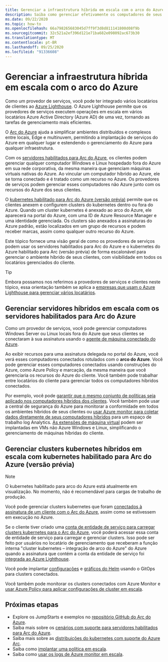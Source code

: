 ```yaml
---
title: Gerenciar a infraestrutura híbrida em escala com o arco do Azure
description: Saiba como gerenciar efetivamente os computadores de seus clientes e clusters kubernetes fora do Azure.
ms.date: 09/22/2020
ms.topic: how-to
ms.openlocfilehash: 66a798265683045d7ff9f3d8d811141800d08f9b
ms.sourcegitcommit: 32c521a2ef396d121e71ba682e098092ac673b30
ms.translationtype: MT
ms.contentlocale: pt-BR
ms.lasthandoff: 09/25/2020
ms.locfileid: "91336608"
---
```

# <a name="manage-hybrid-infrastructure-at-scale-with-azure-arc"></a>Gerenciar a infraestrutura híbrida em escala com o arco do Azure

Como um provedor de serviços, você pode ter integrado vários locatários de clientes ao [Azure Lighthouse](../overview.md). O Azure Lighthouse permite que os provedores de serviços executem operações em escala em vários locatários Azure Active Directory (Azure AD) de uma vez, tornando as tarefas de gerenciamento mais eficientes.

O [Arc do Azure](../../azure-arc/overview.md) ajuda a simplificar ambientes distribuídos e complexos entre locais, Edge e multinuvem, permitindo a implantação de serviços do Azure em qualquer lugar e estendendo o gerenciamento do Azure para qualquer infraestrutura.

Com os [servidores habilitados para Arc do Azure](../../azure-arc/servers/overview.md), os clientes podem gerenciar qualquer computador Windows e Linux hospedado fora do Azure em sua rede corporativa, da mesma maneira que gerenciam máquinas virtuais nativas do Azure. Ao vincular um computador híbrido ao Azure, ele se torna conectado e é tratado como um recurso no Azure. Os provedores de serviços podem gerenciar esses computadores não Azure junto com os recursos do Azure dos seus clientes.

O [kubernetes habilitado para Arc do Azure (versão prévia)](../../azure-arc/kubernetes/overview.md) permite que os clientes anexem e configurem clusters do kubernetes dentro ou fora do Azure. Quando um cluster kubernetes é anexado ao arco do Azure, ele aparecerá na portal do Azure, com uma ID de Azure Resource Manager e uma identidade gerenciada. Os clusters são anexados a assinaturas do Azure padrão, estão localizados em um grupo de recursos e podem receber marcas, assim como qualquer outro recurso do Azure.

Este tópico fornece uma visão geral de como os provedores de serviços podem usar os servidores habilitados para Arc do Azure e o kubernetes do Azure habilitado para Arc (versão prévia) de forma escalonável para gerenciar o ambiente híbrido de seus clientes, com visibilidade em todos os locatários gerenciados do cliente.

> [!TIP]
> Embora possamos nos referimos a provedores de serviços e clientes neste tópico, essa orientação também se aplica a [empresas que usam o Azure Lighthouse para gerenciar vários locatários](../concepts/enterprise.md).

## <a name="manage-hybrid-servers-at-scale-with-azure-arc-enabled-servers"></a>Gerenciar servidores híbridos em escala com os servidores habilitados para Arc do Azure

Como um provedor de serviços, você pode gerenciar computadores Windows Server ou Linux locais fora do Azure que seus clientes se conectaram à sua assinatura usando o [agente de máquina conectado do Azure](../../azure-arc/servers/agent-overview.md).

Ao exibir recursos para uma assinatura delegada no portal do Azure, você verá esses computadores conectados rotulados com o **arco do Azure**. Você pode gerenciar esses computadores conectados usando construções do Azure, como Azure Policy e marcação, da mesma maneira que você gerenciaria os recursos do Azure do cliente. Você também pode trabalhar entre locatários do cliente para gerenciar todos os computadores híbridos conectados.

Por exemplo, você pode [garantir que o mesmo conjunto de políticas seja aplicado nos computadores híbridos dos clientes](../../azure-arc/servers/learn/tutorial-assign-policy-portal.md). Você também pode usar a central de segurança do Azure para monitorar a conformidade em todos os ambientes híbridos de seus clientes ou [usar Azure monitor para coletar dados diretamente de seus computadores híbridos](../../azure-arc/servers/learn/tutorial-enable-vm-insights.md) para um espaço de trabalho log Analytics. [As extensões de máquina virtual](../../azure-arc/servers/manage-vm-extensions.md) podem ser implantadas em VMs não Azure Windows e Linux, simplificando o gerenciamento de máquinas híbridas do cliente.

## <a name="manage-hybrid-kubernetes-clusters-at-scale-with-azure-arc-enabled-kubernetes-preview"></a>Gerenciar clusters kubernetes híbridos em escala com kubernetes habilitado para Arc do Azure (versão prévia)

> [!NOTE]
> O kubernetes habilitado para arco do Azure está atualmente em visualização. No momento, não é recomendável para cargas de trabalho de produção.

Você pode gerenciar clusters kubernetes que foram [conectados à assinatura de um cliente com o Arc do Azure](../../azure-arc/kubernetes/connect-cluster.md), assim como se estivessem em execução no Azure.

Se o cliente tiver criado uma [conta de entidade de serviço para carregar clusters kubernetes para o Arc do Azure](../../azure-arc/kubernetes/create-onboarding-service-principal.md), você poderá acessar essa conta de entidade de serviço para carregar e gerenciar clusters. Isso pode ser feito por usuários no locatário de gerenciamento que receberam a função interna "cluster kubernetes – integração de arco do Azure" do Azure quando a assinatura que contém a conta da entidade de serviço foi [integrada ao Azure Lighthouse](onboard-customer.md).

Você pode implantar [configurações](../../azure-arc/kubernetes/use-gitops-connected-cluster.md) e [gráficos do Helm](../../azure-arc/kubernetes/use-gitops-with-helm.md) usando o GitOps para clusters conectados.

Você também pode monitorar os clusters conectados com Azure Monitor e [usar Azure Policy para aplicar configurações de cluster em escala](../../azure-arc/kubernetes/use-azure-policy.md).

## <a name="next-steps"></a>Próximas etapas

- Explore os JumpStarts e exemplos no [repositório GitHub do Arc do Azure](https://github.com/microsoft/azure_arc). 
- Saiba mais sobre os [cenários com suporte para servidores habilitados para Arc do Azure](../../azure-arc/servers/overview.md#supported-scenarios).
- Saiba mais sobre as [distribuições do kubernetes com suporte do Azure Arc](../../azure-arc/kubernetes/overview.md#supported-kubernetes-distributions).
- Saiba como [implantar uma política em escala](policy-at-scale.md).
- Saiba como [usar os logs de Azure monitor em escala](monitor-at-scale.md).

